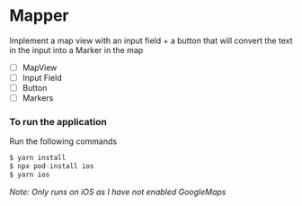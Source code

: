 # Mapper

Implement a map view with an input field + a button that will convert the text in the input into a Marker in the map

- [ ] MapView
- [ ] Input Field
- [ ] Button
- [ ] Markers

### To run the application

Run the following commands

```js
$ yarn install
$ npx pod-install ios
$ yarn ios
```

_Note: Only runs on iOS as I have not enabled GoogleMaps_
